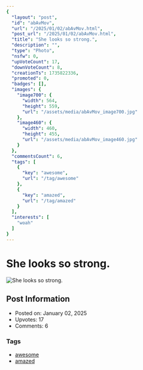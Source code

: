 ```yaml
---
{
  "layout": "post",
  "id": "abAvMov",
  "url": "/2025/01/02/abAvMov.html",
  "post_url": "/2025/01/02/abAvMov.html",
  "title": "She looks so strong.",
  "description": "",
  "type": "Photo",
  "nsfw": 0,
  "upVoteCount": 17,
  "downVoteCount": 8,
  "creationTs": 1735822336,
  "promoted": 0,
  "badges": [],
  "images": {
    "image700": {
      "width": 564,
      "height": 559,
      "url": "/assets/media/abAvMov_image700.jpg"
    },
    "image460": {
      "width": 460,
      "height": 455,
      "url": "/assets/media/abAvMov_image460.jpg"
    }
  },
  "commentsCount": 6,
  "tags": [
    {
      "key": "awesome",
      "url": "/tag/awesome"
    },
    {
      "key": "amazed",
      "url": "/tag/amazed"
    }
  ],
  "interests": [
    "woah"
  ]
}
---
```


# She looks so strong.

![She looks so strong.](/assets/media/abAvMov_image700.jpg)

## Post Information

- Posted on: January 02, 2025
- Upvotes: 17
- Comments: 6

### Tags

- [awesome](/tag/awesome)
- [amazed](/tag/amazed)
